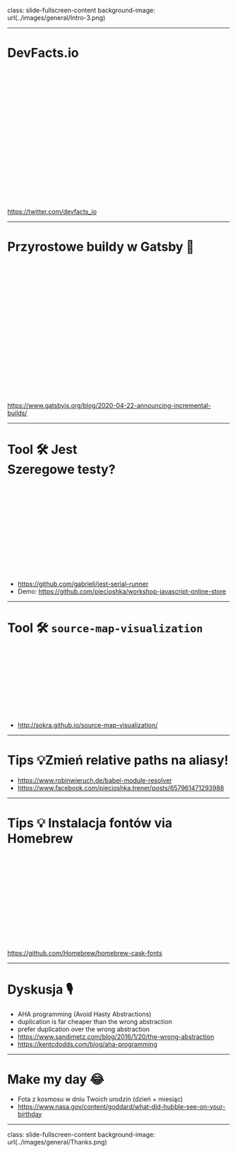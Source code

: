 class: slide-fullscreen-content
background-image: url(../images/general/Intro-3.png)

---

# DevFacts.io

<div style="height: 300px"></div>

<https://twitter.com/devfacts_io>

---

# Przyrostowe buildy w Gatsby 🎉

<div style="height: 300px"></div>

<https://www.gatsbyjs.org/blog/2020-04-22-announcing-incremental-builds/>

---

# Tool 🛠 Jest<br/>Szeregowe testy?

<div style="height: 200px"></div>

* <https://github.com/gabrieli/jest-serial-runner>
* Demo: <https://github.com/piecioshka/workshop-javascript-online-store>

---

# Tool 🛠 `source-map-visualization`

<div style="height: 150px"></div>

* <http://sokra.github.io/source-map-visualization/>

---

# Tips 💡Zmień relative paths na aliasy!

* <https://www.robinwieruch.de/babel-module-resolver>
* <https://www.facebook.com/piecioshka.trener/posts/657961471293988>

---

# Tips 💡 Instalacja fontów via Homebrew

<div style="height: 200px"></div>

<https://github.com/Homebrew/homebrew-cask-fonts>

---

# Dyskusja 🎙
* AHA programming (Avoid Hasty Abstractions)
* duplication is far cheaper than the wrong abstraction
* prefer duplication over the wrong abstraction
* <https://www.sandimetz.com/blog/2016/1/20/the-wrong-abstraction>
* <https://kentcdodds.com/blog/aha-programming>

---

# Make my day 😂
* Fota z kosmosu w dniu Twoich urodzin (dzień + miesiąc)
* <https://www.nasa.gov/content/goddard/what-did-hubble-see-on-your-birthday>

---

class: slide-fullscreen-content
background-image: url(../images/general/Thanks.png)
